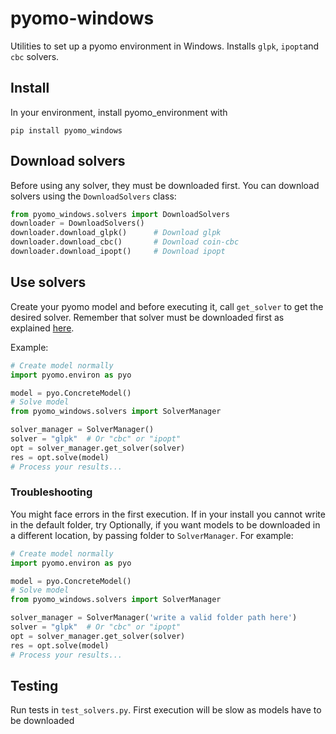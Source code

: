 # pyomo-windows

Utilities to set up a pyomo environment in Windows. Installs `glpk`, `ipopt`and `cbc` solvers.

## Install

In your environment, install pyomo_environment with
```commandline
pip install pyomo_windows
```
## Download solvers
Before using any solver, they must be downloaded first. You can download solvers using the `DownloadSolvers` class:
```python
from pyomo_windows.solvers import DownloadSolvers
downloader = DownloadSolvers()
downloader.download_glpk()      # Download glpk
downloader.download_cbc()       # Download coin-cbc
downloader.download_ipopt()     # Download ipopt

```

## Use solvers
Create your pyomo model and before executing it, call `get_solver` to get the desired solver. Remember that solver must be downloaded first as explained [here](#download-solvers).

Example:

```python
# Create model normally
import pyomo.environ as pyo

model = pyo.ConcreteModel()
# Solve model
from pyomo_windows.solvers import SolverManager

solver_manager = SolverManager()
solver = "glpk"  # Or "cbc" or "ipopt"
opt = solver_manager.get_solver(solver)
res = opt.solve(model)
# Process your results...
```
### Troubleshooting
You might face errors in the first execution.
If in your install you cannot write in the default folder, try
Optionally, if you want models to be downloaded in a different location, by passing folder to `SolverManager`.
For example:
```python
# Create model normally
import pyomo.environ as pyo

model = pyo.ConcreteModel()
# Solve model
from pyomo_windows.solvers import SolverManager

solver_manager = SolverManager('write a valid folder path here')
solver = "glpk"  # Or "cbc" or "ipopt"
opt = solver_manager.get_solver(solver)
res = opt.solve(model)
# Process your results...
```


## Testing
Run tests in `test_solvers.py`. First execution will be slow as models have to be downloaded